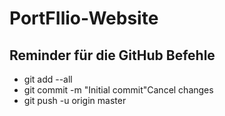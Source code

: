 # PortFIlio-Website

## Reminder für die GitHub Befehle
- git add --all
- git commit -m "Initial commit"Cancel changes
- git push -u origin master
